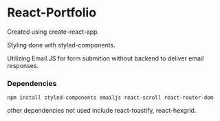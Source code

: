 # React-Portfolio

Created using create-react-app.

Styling done with styled-components.

Utilizing Email.JS for form submition without backend to deliver email responses.

### Dependencies

`npm install styled-components emailjs react-scroll react-router-dom `

other dependencies not used include react-toastify, react-hexgrid.
